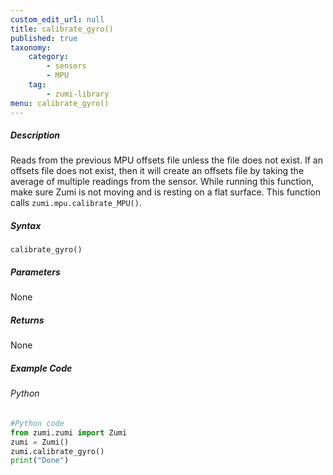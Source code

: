 ```yaml
---
custom_edit_url: null
title: calibrate_gyro()
published: true
taxonomy:
    category:
        - sensors
        - MPU
    tag:
        - zumi-library
menu: calibrate_gyro()
---
```


##### Description
Reads from the previous MPU offsets file unless the file does not exist. If an offsets file does not exist, then it will
create an offsets file by taking the average of multiple readings from the sensor. While running this function, make 
sure Zumi is not moving and is resting on a flat surface. This function calls ```zumi.mpu.calibrate_MPU()```.

##### Syntax
```calibrate_gyro()```<br />

##### Parameters
None

##### Returns
None

##### Example Code
###### Python
```python
#Python code
from zumi.zumi import Zumi
zumi = Zumi()
zumi.calibrate_gyro()
print("Done")
```